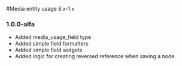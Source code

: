 #Media entity usage 8.x-1.x

### 1.0.0-alfa
* Added media_usage_field type
* Added simple field formatters
* Added simple field widgets
* Added logic for creating reversed reference when saving a node.

